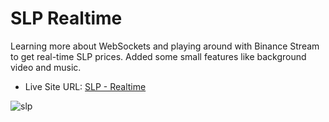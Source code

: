 # SLP Realtime

Learning more about WebSockets and playing around with Binance Stream to get real-time SLP prices. Added some small features like background video and music.

- Live Site URL: [SLP - Realtime](https://brunoia.github.io/slp-realtime/)

![slp](https://user-images.githubusercontent.com/57513606/130725600-23342cfe-762d-4572-9dc7-a76aa019c20d.gif)
